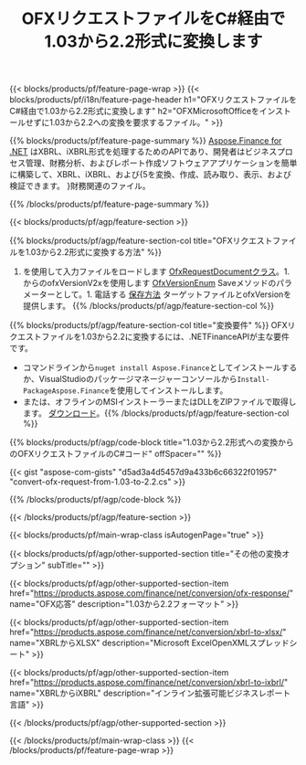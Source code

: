 ﻿---
title: OFXリクエストファイルをC#経由で1.03から2.2形式に変換します
description: 1.03から2.2C#への変換のOFXリクエストファイルのサンプルコード。 .NETベースのアプリケーション内でのバッチOFXリクエスト変換にはAPIサンプルコードを使用します。 
url: /ja/net/conversion/ofx-request/
family: finance
platformtag: net
feature: conversion
informat: OFX Request 1.03
outformat: OFX Request 2.2
otherformats: OFX Response
---
{{< blocks/products/pf/feature-page-wrap >}}
{{< blocks/products/pf/i18n/feature-page-header h1="OFXリクエストファイルをC#経由で1.03から2.2形式に変換します" h2="OFXMicrosoftOfficeをインストールせずに1.03から2.2への変換を要求するファイル。" >}}

{{% blocks/products/pf/feature-page-summary %}}
[Aspose.Finance for .NET](https://products.aspose.com/finance/net/) はXBRL、iXBRL形式を処理するためのAPIであり、開発者はビジネスプロセス管理、財務分析、およびレポート作成ソフトウェアアプリケーションを簡単に構築して、XBRL、iXBRL、および{5を変換、作成、読み取り、表示、および検証できます。 }財務関連のファイル。 

{{% /blocks/products/pf/feature-page-summary %}}

{{< blocks/products/pf/agp/feature-section >}}

{{% blocks/products/pf/agp/feature-section-col title="OFXリクエストファイルを1.03から2.2形式に変換する方法" %}}
1. を使用して入力ファイルをロードします [OfxRequestDocumentクラス](https://apireference.aspose.com/finance/net/aspose.finance.ofx/ofxrequestdocument)。1. からのofxVersionV2xを使用します [OfxVersionEnum](https://apireference.aspose.com/finance/net/aspose.finance.ofx/ofxversionenum) Saveメソッドのパラメーターとして。1. 電話する [保存方法](https://apireference.aspose.com/finance/net/aspose.finance.ofx/ofxrequestdocument/methods/save) ターゲットファイルとofxVersionを提供します。
{{% /blocks/products/pf/agp/feature-section-col %}}

{{% blocks/products/pf/agp/feature-section-col title="変換要件" %}}
OFXリクエストファイルを1.03から2.2に変換するには、.NETFinanceAPIが主な要件です。 
- コマンドラインから```nuget install Aspose.Finance```としてインストールするか、VisualStudioのパッケージマネージャーコンソールから```Install-PackageAspose.Finance```を使用してインストールします。
- または、オフラインのMSIインストーラーまたはDLLをZIPファイルで取得します。 [ダウンロード](https://downloads.aspose.com/finance/net)。{{% /blocks/products/pf/agp/feature-section-col %}}

{{% blocks/products/pf/agp/code-block title="1.03から2.2形式への変換からのOFXリクエストファイルのC#コード" offSpacer="" %}}

{{< gist "aspose-com-gists" "d5ad3a4d5457d9a433b6c66322f01957" "convert-ofx-request-from-1.03-to-2.2.cs" >}}

{{% /blocks/products/pf/agp/code-block %}}

{{< /blocks/products/pf/agp/feature-section >}}

{{< blocks/products/pf/main-wrap-class isAutogenPage="true" >}}

{{< blocks/products/pf/agp/other-supported-section title="その他の変換オプション" subTitle="" >}}

{{< blocks/products/pf/agp/other-supported-section-item href="https://products.aspose.com/finance/net/conversion/ofx-response/" name="OFX応答" description="1.03から2.2フォーマット" >}}

{{< blocks/products/pf/agp/other-supported-section-item href="https://products.aspose.com/finance/net/conversion/xbrl-to-xlsx/" name="XBRLからXLSX" description="Microsoft ExcelOpenXMLスプレッドシート" >}}

{{< blocks/products/pf/agp/other-supported-section-item href="https://products.aspose.com/finance/net/conversion/xbrl-to-ixbrl/" name="XBRLからiXBRL" description="インライン拡張可能ビジネスレポート言語" >}}

{{< /blocks/products/pf/agp/other-supported-section >}}

{{< /blocks/products/pf/main-wrap-class >}}
{{< /blocks/products/pf/feature-page-wrap >}}